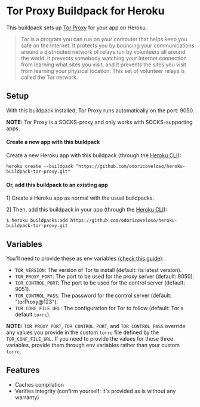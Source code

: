 # Tor Proxy Buildpack for Heroku

This buildpack sets up [Tor Proxy][1] for your app on Heroku.

> Tor is a program you can run on your computer that helps keep you safe on the Internet. It protects you by bouncing your communications around a distributed network of relays run by volunteers all around the world: it prevents somebody watching your Internet connection from learning what sites you visit, and it prevents the sites you visit from learning your physical location. This set of volunteer relays is called the Tor network.

## Setup

With this buildpack installed, Tor Proxy runs automatically on the port: 9050.

**NOTE:** Tor Proxy is a SOCKS-proxy and only works with SOCKS-supporting apps.

#### Create a new app with this buildpack

Create a new Heroku app with this buildpack (through the [Heroku CLI][2]):

```shell
heroku create --buildpack "https://github.com/odoricoveloso/heroku-buildpack-tor-proxy.git"
```

#### Or, add this buildpack to an existing app

1] Create a Heroku app as normal with the usual buildpacks.

2] Then, add this buildpack in your app (through the [Heroku CLI][2]):

```shell
$ heroku buildpacks:add https://github.com/odoricoveloso/heroku-buildpack-tor-proxy.git
```

## Variables

You'll need to provide these as env variables ([check this guide][3]):

* `TOR_VERSION`: The version of Tor to install (default: its latest version).
* `TOR_PROXY_PORT`: The port to be used for the proxy server (default: 9050).
* `TOR_CONTROL_PORT`: The port to be used for the control server (default: 9051).
* `TOR_CONTROL_PASS`: The password for the control server (default: "torProxy@123").
* `TOR_CONF_FILE_URL`: The configuration for Tor to follow (default: Tor's default `torrc`).

**NOTE:** `TOR_PROXY_PORT`, `TOR_CONTROL_PORT`, and `TOR_CONTROL_PASS` override any values 
you provide in the custom `torrc` file defined by the `TOR_CONF_FILE_URL`. If you need to 
provide the values for these three variables, provide them through env variables rather than 
your custom `torrc`. 

## Features

* Caches compilation
* Verifies integrity (confirm yourself; it's provided as is without any warranty)

[1]: https://www.torproject.org/
[2]: https://devcenter.heroku.com/articles/heroku-cli#getting-started
[3]: https://devcenter.heroku.com/articles/config-vars#using-the-heroku-dashboard
